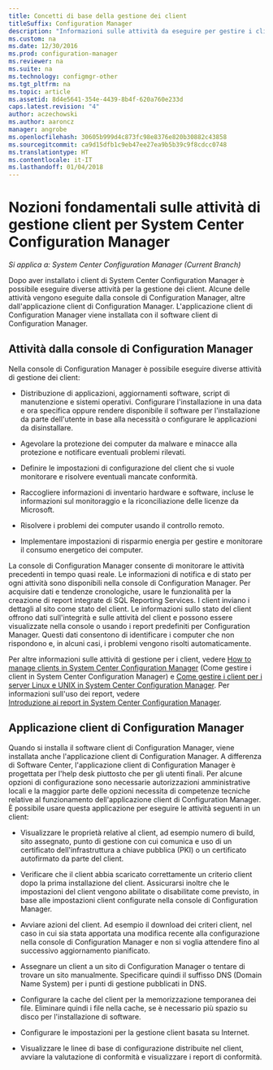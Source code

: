 ```yaml
---
title: Concetti di base della gestione dei client
titleSuffix: Configuration Manager
description: "Informazioni sulle attività da eseguire per gestire i client di System Center Configuration Manager."
ms.custom: na
ms.date: 12/30/2016
ms.prod: configuration-manager
ms.reviewer: na
ms.suite: na
ms.technology: configmgr-other
ms.tgt_pltfrm: na
ms.topic: article
ms.assetid: 8d4e5641-354e-4439-8b4f-620a760e233d
caps.latest.revision: "4"
author: aczechowski
ms.author: aaroncz
manager: angrobe
ms.openlocfilehash: 30605b999d4c873fc98e8376e820b30882c43858
ms.sourcegitcommit: ca9d15dfb1c9eb47ee27ea9b5b39c9f8cdcc0748
ms.translationtype: HT
ms.contentlocale: it-IT
ms.lasthandoff: 01/04/2018
---
```

# <a name="fundamentals-of-client-management-tasks-for-system-center-configuration-manager"></a>Nozioni fondamentali sulle attività di gestione client per System Center Configuration Manager

*Si applica a: System Center Configuration Manager (Current Branch)*

Dopo aver installato i client di System Center Configuration Manager è possibile eseguire diverse attività per la gestione dei client.  Alcune delle attività vengono eseguite dalla console di Configuration Manager, altre dall'applicazione client di Configuration Manager. L'applicazione client di Configuration Manager viene installata con il software client di Configuration Manager.

## <a name="configuration-manager-console-tasks"></a>Attività dalla console di Configuration Manager
 Nella console di Configuration Manager è possibile eseguire diverse attività di gestione dei client:  

-   Distribuzione di applicazioni, aggiornamenti software, script di manutenzione e sistemi operativi. Configurare l'installazione in una data e ora specifica oppure rendere disponibile il software per l'installazione da parte dell'utente in base alla necessità o configurare le applicazioni da disinstallare.  

-   Agevolare la protezione dei computer da malware e minacce alla protezione e notificare eventuali problemi rilevati.  

-   Definire le impostazioni di configurazione del client che si vuole monitorare e risolvere eventuali mancate conformità.  

-   Raccogliere informazioni di inventario hardware e software, incluse le informazioni sul monitoraggio e la riconciliazione delle licenze da Microsoft.  

-   Risolvere i problemi dei computer usando il controllo remoto.  

-   Implementare impostazioni di risparmio energia per gestire e monitorare il consumo energetico dei computer.  

La console di Configuration Manager consente di monitorare le attività precedenti in tempo quasi reale. Le informazioni di notifica e di stato per ogni attività sono disponibili nella console di Configuration Manager. Per acquisire dati e tendenze cronologiche, usare le funzionalità per la creazione di report integrate di SQL Reporting Services. I client inviano i dettagli al sito come stato del client.  Le informazioni sullo stato del client offrono dati sull'integrità e sulle attività del client e possono essere visualizzate nella console o usando i report predefiniti per Configuration Manager. Questi dati consentono di identificare i computer che non rispondono e, in alcuni casi, i problemi vengono risolti automaticamente.  

 Per altre informazioni sulle attività di gestione per i client, vedere  [How to manage clients in System Center Configuration Manager](../../core/clients/manage/manage-clients.md) (Come gestire i client in System Center Configuration Manager) e [Come gestire i client per i server Linux e UNIX in System Center Configuration Manager](../../core/clients/manage/manage-clients-for-linux-and-unix-servers.md). Per informazioni sull'uso dei report, vedere   
            [Introduzione ai report in System Center Configuration Manager](../../core/servers/manage/introduction-to-reporting.md).  

## <a name="configuration-manager-client-application"></a>Applicazione client di Configuration Manager  
 Quando si installa il software client di Configuration Manager, viene installata anche l'applicazione client di Configuration Manager. A differenza di Software Center, l'applicazione client di Configuration Manager è progettata per l'help desk piuttosto che per gli utenti finali. Per alcune opzioni di configurazione sono necessarie autorizzazioni amministrative locali e la maggior parte delle opzioni necessita di competenze tecniche relative al funzionamento dell'applicazione client di Configuration Manager. È possibile usare questa applicazione per eseguire le attività seguenti in un client:  

-   Visualizzare le proprietà relative al client, ad esempio numero di build, sito assegnato, punto di gestione con cui comunica e uso di un certificato dell'infrastruttura a chiave pubblica (PKI) o un certificato autofirmato da parte del client.  

-   Verificare che il client abbia scaricato correttamente un criterio client dopo la prima installazione del client. Assicurarsi inoltre che le impostazioni del client vengono abilitate o disabilitate come previsto, in base alle impostazioni client configurate nella console di Configuration Manager.  

-   Avviare azioni del client. Ad esempio il download dei criteri client, nel caso in cui sia stata apportata una modifica recente alla configurazione nella console di Configuration Manager e non si voglia attendere fino al successivo aggiornamento pianificato.  

-   Assegnare un client a un sito di Configuration Manager o tentare di trovare un sito manualmente. Specificare quindi il suffisso DNS (Domain Name System) per i punti di gestione pubblicati in DNS.  

-   Configurare la cache del client per la memorizzazione temporanea dei file. Eliminare quindi i file nella cache, se è necessario più spazio su disco per l'installazione di software.  

-   Configurare le impostazioni per la gestione client basata su Internet.  

-   Visualizzare le linee di base di configurazione distribuite nel client, avviare la valutazione di conformità e visualizzare i report di conformità.  

